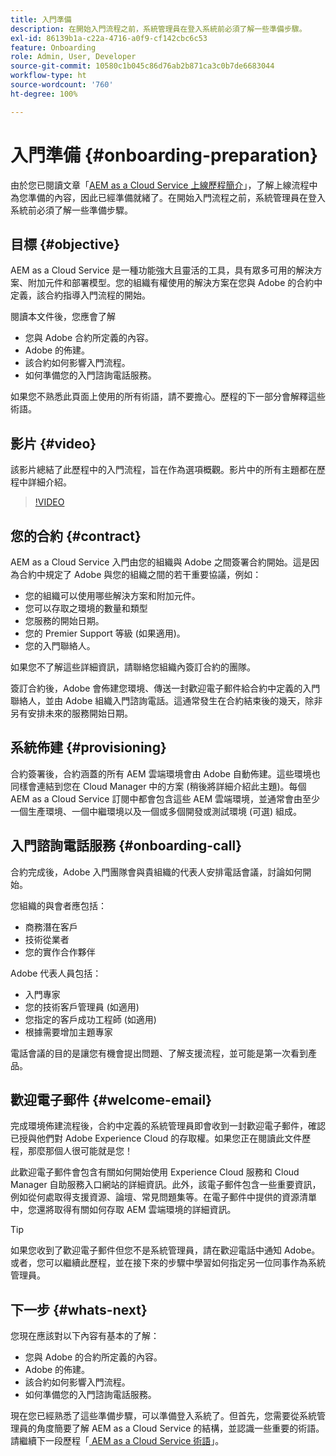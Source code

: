 ```yaml
---
title: 入門準備
description: 在開始入門流程之前，系統管理員在登入系統前必須了解一些準備步驟。
exl-id: 86139b1a-c22a-4716-a0f9-cf142cbc6c53
feature: Onboarding
role: Admin, User, Developer
source-git-commit: 10580c1b045c86d76ab2b871ca3c0b7de6683044
workflow-type: ht
source-wordcount: '760'
ht-degree: 100%

---
```


# 入門準備 {#onboarding-preparation}

由於您已閱讀文章「[AEM as a Cloud Service 上線歷程簡介](overview.md)」，了解上線流程中為您準備的內容，因此已經準備就緒了。在開始入門流程之前，系統管理員在登入系統前必須了解一些準備步驟。

## 目標 {#objective}

AEM as a Cloud Service 是一種功能強大且靈活的工具，具有眾多可用的解決方案、附加元件和部署模型。您的組織有權使用的解決方案在您與 Adobe 的合約中定義，該合約指導入門流程的開始。

閱讀本文件後，您應會了解

* 您與 Adobe 合約所定義的內容。
* Adobe 的佈建。
* 該合約如何影響入門流程。
* 如何準備您的入門諮詢電話服務。

如果您不熟悉此頁面上使用的所有術語，請不要擔心。歷程的下一部分會解釋這些術語。

## 影片 {#video}

該影片總結了此歷程中的入門流程，旨在作為選項概觀。影片中的所有主題都在歷程中詳細介紹。

>[!VIDEO](https://video.tv.adobe.com/v/3431507/?quality=12&learn=on&captions=chi_hant)

## 您的合約 {#contract}

AEM as a Cloud Service 入門由您的組織與 Adobe 之間簽署合約開始。這是因為合約中規定了 Adobe 與您的組織之間的若干重要協議，例如：

* 您的組織可以使用哪些解決方案和附加元件。
* 您可以存取之環境的數量和類型
* 您服務的開始日期。
* 您的 Premier Support 等級 (如果適用)。
* 您的入門聯絡人。

如果您不了解這些詳細資訊，請聯絡您組織內簽訂合約的團隊。

簽訂合約後，Adobe 會佈建您環境、傳送一封歡迎電子郵件給合約中定義的入門聯絡人，並由 Adobe 組織入門諮詢電話。這通常發生在合約結束後的幾天，除非另有安排未來的服務開始日期。

## 系統佈建 {#provisioning}

合約簽署後，合約涵蓋的所有 AEM 雲端環境會由 Adobe 自動佈建。這些環境也同樣會連結到您在 Cloud Manager 中的方案 (稍後將詳細介紹此主題)。每個 AEM as a Cloud Service 訂閱中都會包含這些 AEM 雲端環境，並通常會由至少一個生產環境、一個中繼環境以及一個或多個開發或測試環境 (可選) 組成。

## 入門諮詢電話服務 {#onboarding-call}

合約完成後，Adobe 入門團隊會與貴組織的代表人安排電話會議，討論如何開始。

您組織的與會者應包括：

* 商務潛在客戶
* 技術從業者
* 您的實作合作夥伴

Adobe 代表人員包括：

* 入門專家
* 您的技術客戶管理員 (如適用)
* 您指定的客戶成功工程師 (如適用)
* 根據需要增加主題專家

電話會議的目的是讓您有機會提出問題、了解支援流程，並可能是第一次看到產品。

## 歡迎電子郵件 {#welcome-email}

完成環境佈建流程後，合約中定義的系統管理員即會收到一封歡迎電子郵件，確認已授與他們對 Adobe Experience Cloud 的存取權。如果您正在閱讀此文件歷程，那麼那個人很可能就是您！

此歡迎電子郵件會包含有關如何開始使用 Experience Cloud 服務和 Cloud Manager 自助服務入口網站的詳細資訊。此外，該電子郵件包含一些重要資訊，例如從何處取得支援資源、論壇、常見問題集等。在電子郵件中提供的資源清單中，您還將取得有關如何存取 AEM 雲端環境的詳細資訊。

>[!TIP]
>
>如果您收到了歡迎電子郵件但您不是系統管理員，請在歡迎電話中通知 Adobe。或者，您可以繼續此歷程，並在接下來的步驟中學習如何指定另一位同事作為系統管理員。

## 下一步 {#whats-next}

您現在應該對以下內容有基本的了解：

* 您與 Adobe 的合約所定義的內容。
* Adobe 的佈建。
* 該合約如何影響入門流程。
* 如何準備您的入門諮詢電話服務。

現在您已經熟悉了這些準備步驟，可以準備登入系統了。但首先，您需要從系統管理員的角度簡要了解 AEM as a Cloud Service 的結構，並認識一些重要的術語。請繼續下一段歷程「[ AEM as a Cloud Service 術語](terminology.md)」。
